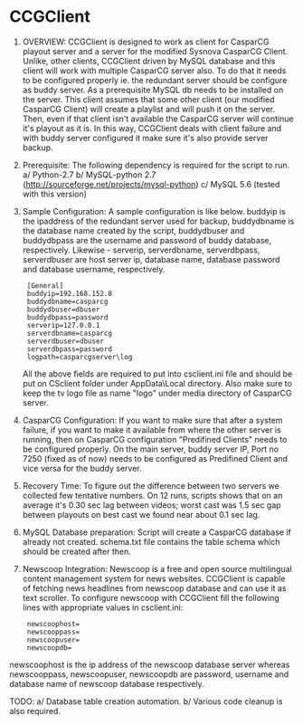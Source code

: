 # CCGClient


1. OVERVIEW:
	CCGClient is designed to work as client for CasparCG playout server and a server for the modified
Sysnova CasparCG Client. Unlike, other clients, CCGClient driven by MySQL database and this client will
work with multiple CasparCG server also. To do that it needs to be configured properly ie. the redundant 
server should be configure as buddy server. As a prerequisite MySQL db needs to be installed on the server.
This client assumes that some other client (our modified CasparCG Client) will create a playlist and will
push it on the server. Then, even if that client isn't available the CasparCG server will continue it's
playout as it is. In this way, CCGClient deals with client failure and with buddy server configured it make
sure it's also provide server backup.

2. Prerequisite:
	The following dependency is required for the script to run.
			a/ Python-2.7
			b/ MySQL-python 2.7 (http://sourceforge.net/projects/mysql-python)
			c/ MySQL 5.6 (tested with this version)

3. Sample Configuration:
	A sample configuration is like below. buddyip is the ipaddress of the redundant server used for
backup, buddydbname is the database name created by the script, buddydbuser and buddydbpass are the
username and password of buddy database, respectively. Likewise - serverip, serverdbname, serverdbpass,
serverdbuser are host server ip, database name, database password and database username, respectively.

		[General]
		buddyip=192.168.152.8
		buddydbname=casparcg
		buddydbuser=dbuser
		buddydbpass=password
		serverip=127.0.0.1
		serverdbname=casparcg
		serverdbuser=dbuser
		serverdbpass=password
		logpath=casparcgserver\log

	All the above fields are required to put into csclient.ini file and should be put on CSclient folder
	under AppData\Local directory. Also make sure to keep the tv logo file as name "logo" under media
	directory of CasparCG server.

4. CasparCG Configuration:
	If you want to make sure that after a system failure, if you want to make it available from where
the other server is running, then on CasparCG configuration "Predifined Clients" needs to be configured
properly. On the main server, buddy server IP, Port no 7250 (fixed as of now) needs to be configured as
Predifined Client and vice versa for the buddy server.

5. Recovery Time:
	To figure out the difference between two servers we collected few tentative numbers. On 12 runs, scripts
shows that on an average it's 0.30 sec lag between videos; worst cast was 1.5 sec gap between playouts on
best cast we found near about 0.1 sec lag.

6. MySQL Database preparation:
	Script will create a CasparCG database if already not created. schema.txt file contains the table schema
which should be created after then.

7. Newscoop Integration:
	Newscoop is a free and open source multilingual content management system for news websites. CCGClient is
capable of fetching news headlines from newscoop database and can use it as text scroller. To configure newscoop
with CCGClient fill the following lines with appropriate values in csclient.ini:

		newscoophost=
		newscooppass=
		newscoopuser=
		newscoopdb=
		
newscoophost is the ip address of the newscoop database server whereas newscooppass, newscoopuser, newscoopdb
are password, username and database name of newscoop database respectively.

TODO:	a/ Database table creation automation.
	b/ Various code cleanup is also required.
